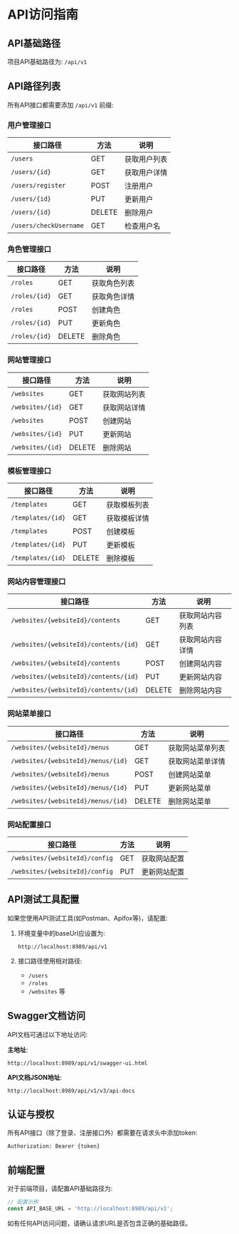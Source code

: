 # API访问指南

## API基础路径

项目API基础路径为: `/api/v1`

## API路径列表

所有API接口都需要添加 `/api/v1` 前缀:

### 用户管理接口

| 接口路径 | 方法 | 说明 |
|------------|------|------|
| `/users` | GET | 获取用户列表 |
| `/users/{id}` | GET | 获取用户详情 |
| `/users/register` | POST | 注册用户 |
| `/users/{id}` | PUT | 更新用户 |
| `/users/{id}` | DELETE | 删除用户 |
| `/users/checkUsername` | GET | 检查用户名 |

### 角色管理接口

| 接口路径 | 方法 | 说明 |
|------------|------|------|
| `/roles` | GET | 获取角色列表 |
| `/roles/{id}` | GET | 获取角色详情 |
| `/roles` | POST | 创建角色 |
| `/roles/{id}` | PUT | 更新角色 |
| `/roles/{id}` | DELETE | 删除角色 |

### 网站管理接口

| 接口路径 | 方法 | 说明 |
|------------|------|------|
| `/websites` | GET | 获取网站列表 |
| `/websites/{id}` | GET | 获取网站详情 |
| `/websites` | POST | 创建网站 |
| `/websites/{id}` | PUT | 更新网站 |
| `/websites/{id}` | DELETE | 删除网站 |

### 模板管理接口

| 接口路径 | 方法 | 说明 |
|------------|------|------|
| `/templates` | GET | 获取模板列表 |
| `/templates/{id}` | GET | 获取模板详情 |
| `/templates` | POST | 创建模板 |
| `/templates/{id}` | PUT | 更新模板 |
| `/templates/{id}` | DELETE | 删除模板 |

### 网站内容管理接口

| 接口路径 | 方法 | 说明 |
|------------|------|------|
| `/websites/{websiteId}/contents` | GET | 获取网站内容列表 |
| `/websites/{websiteId}/contents/{id}` | GET | 获取网站内容详情 |
| `/websites/{websiteId}/contents` | POST | 创建网站内容 |
| `/websites/{websiteId}/contents/{id}` | PUT | 更新网站内容 |
| `/websites/{websiteId}/contents/{id}` | DELETE | 删除网站内容 |

### 网站菜单接口

| 接口路径 | 方法 | 说明 |
|------------|------|------|
| `/websites/{websiteId}/menus` | GET | 获取网站菜单列表 |
| `/websites/{websiteId}/menus/{id}` | GET | 获取网站菜单详情 |
| `/websites/{websiteId}/menus` | POST | 创建网站菜单 |
| `/websites/{websiteId}/menus/{id}` | PUT | 更新网站菜单 |
| `/websites/{websiteId}/menus/{id}` | DELETE | 删除网站菜单 |

### 网站配置接口

| 接口路径 | 方法 | 说明 |
|------------|------|------|
| `/websites/{websiteId}/config` | GET | 获取网站配置 |
| `/websites/{websiteId}/config` | PUT | 更新网站配置 |

## API测试工具配置

如果您使用API测试工具(如Postman、Apifox等)，请配置:

1. 环境变量中的baseUrl应设置为:
   ```
   http://localhost:8989/api/v1
   ```

2. 接口路径使用相对路径:
   - `/users`
   - `/roles`
   - `/websites`
   等

## Swagger文档访问

API文档可通过以下地址访问:

**主地址**:
```
http://localhost:8989/api/v1/swagger-ui.html
```

**API文档JSON地址**:
```
http://localhost:8989/api/v1/v3/api-docs
```

## 认证与授权

所有API接口（除了登录、注册接口外）都需要在请求头中添加token:

```
Authorization: Bearer {token}
```

## 前端配置

对于前端项目，请配置API基础路径为:

```javascript
// 配置示例
const API_BASE_URL = 'http://localhost:8989/api/v1';
```

如有任何API访问问题，请确认请求URL是否包含正确的基础路径。 